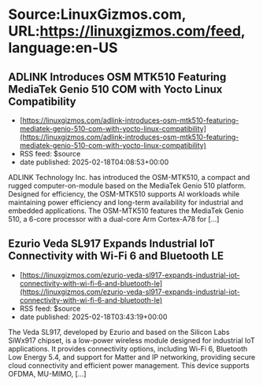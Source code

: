 # Source:LinuxGizmos.com, URL:https://linuxgizmos.com/feed, language:en-US

## ADLINK Introduces OSM MTK510 Featuring MediaTek Genio 510 COM with Yocto Linux Compatibility
 - [https://linuxgizmos.com/adlink-introduces-osm-mtk510-featuring-mediatek-genio-510-com-with-yocto-linux-compatibility](https://linuxgizmos.com/adlink-introduces-osm-mtk510-featuring-mediatek-genio-510-com-with-yocto-linux-compatibility)
 - RSS feed: $source
 - date published: 2025-02-18T04:08:53+00:00

ADLINK Technology Inc. has introduced the OSM-MTK510, a compact and rugged computer-on-module based on the MediaTek Genio 510 platform. Designed for efficiency, the OSM-MTK510 supports AI workloads while maintaining power efficiency and long-term availability for industrial and embedded applications. The OSM-MTK510 features the MediaTek Genio 510, a 6-core processor with a dual-core Arm Cortex-A78 for [&#8230;]

## Ezurio Veda SL917 Expands Industrial IoT Connectivity with Wi-Fi 6 and Bluetooth LE
 - [https://linuxgizmos.com/ezurio-veda-sl917-expands-industrial-iot-connectivity-with-wi-fi-6-and-bluetooth-le](https://linuxgizmos.com/ezurio-veda-sl917-expands-industrial-iot-connectivity-with-wi-fi-6-and-bluetooth-le)
 - RSS feed: $source
 - date published: 2025-02-18T03:43:19+00:00

The Veda SL917, developed by Ezurio and based on the Silicon Labs SiWx917 chipset, is a low-power wireless module designed for industrial IoT applications. It provides connectivity options, including Wi-Fi 6, Bluetooth Low Energy 5.4, and support for Matter and IP networking, providing secure cloud connectivity and efficient power management. This device supports OFDMA, MU-MIMO, [&#8230;]

